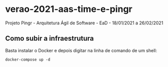 # verao-2021-aas-time-e-pingr
Projeto Pingr - Arquitetura Ágil de Software - EaD - 18/01/2021 a 26/02/2021

## Como subir a infraestrutura

Basta instalar o Docker e depois digitar na linha de comando de um shell:

`docker-compose up -d`